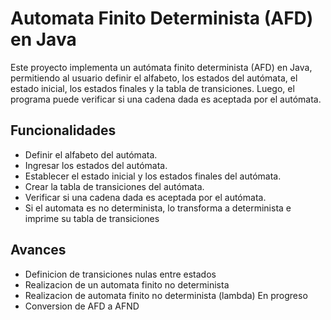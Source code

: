 # Automata Finito Determinista (AFD) en Java
Este proyecto implementa un autómata finito determinista (AFD) en Java, permitiendo al usuario definir el alfabeto, los estados del autómata, el estado inicial, los estados finales y la tabla de transiciones. Luego, el programa puede verificar si una cadena dada es aceptada por el autómata.

## Funcionalidades
- Definir el alfabeto del autómata.
- Ingresar los estados del autómata.
- Establecer el estado inicial y los estados finales del autómata.
- Crear la tabla de transiciones del autómata.
- Verificar si una cadena dada es aceptada por el autómata.
- Si el automata es no determinista, lo transforma a determinista e imprime su tabla de transiciones

## Avances
- Definicion de transiciones nulas entre estados
- Realizacion de un automata finito no determinista
- Realizacion de automata finito no determinista (lambda) En progreso
- Conversion de AFD a AFND

